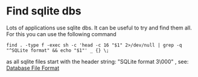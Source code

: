 # Find sqlite dbs

Lots of applications use sqlite dbs. It can be useful to try and find them all. For this you can use the following command

```
find . -type f -exec sh -c 'head -c 16 "$1" 2>/dev/null | grep -q "^SQLite format" && echo "$1"' _ {} \;
```

as all sqlite files start with the header string: "SQLite format 3\000" , see: [Database File Format](https://www.sqlite.org/fileformat.html)